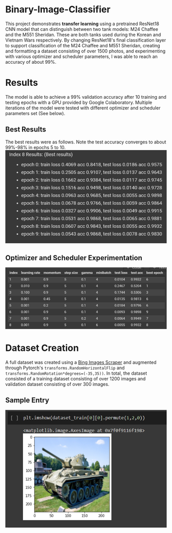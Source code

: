 # Binary-Image-Classifier

This project demonstrates **transfer learning** using a pretrained ResNet18 CNN model that can distinguish between two tank models: M24 Chaffee and the M551 Sheridan. These are both tanks used during the Korean and Vietnam Wars respectively. By changing ResNet18's final classification layer to support classification of the M24 Chaffee and M551 Sheridan, creating and formatting a dataset consisting of over 1500 photos, and experimenting with various optimizer and scheduler parameters, I was able to reach an accuracy of about 99%. 

# Results
The model is able to achieve a 99% validation accuracy after 10 training and testing epochs with a GPU provided by Google Colaboratory. Multiple iterations of the model were tested with different optimizer and scheduler parameters set (See below).

## Best Results
The best results were as follows. Note the test accuracy converges to about 99%-98% in epochs 5 to 10.
![](https://github.com/chrischang5/Binary-Image-Classifier/blob/main/README%20Images/best%20results.png)

## Optimizer and Scheduler Experimentation 
![## Experimentation with Optimizer and Scheduler parameters](https://github.com/chrischang5/Binary-Image-Classifier/blob/main/README%20Images/parameter_experiment.png)


# Dataset Creation

A full dataset was created using a [Bing Images Scraper](https://github.com/gurugaurav/bing_image_downloader) and augmented through Pytorch's `transforms.RandomHorizontalFlip` and `transforms.RandomRotation*degrees=(-35,35))`. In total, the dataset consisted of a training dataset consisting of over 1200 images and validation dataset consisting of over 300 images. 

## Sample Entry

![](https://github.com/chrischang5/Binary-Image-Classifier/blob/main/README%20Images/dataset_demonstration.png)
